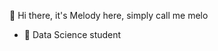 👋 Hi there, it's Melody here, simply call me melo
- 🌱 Data Science student

<!---
Melo04/Melo04 is a ✨ special ✨ repository because its `README.md` (this file) appears on your GitHub profile.
You can click the Preview link to take a look at your changes.
--->
